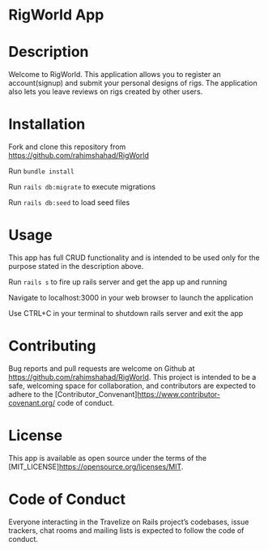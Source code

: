 # RigWorld App

# Description
Welcome to RigWorld. This application allows you to register an account(signup) and submit your personal designs of rigs. The application also lets you leave reviews on rigs created by other users.

# Installation
Fork and clone this repository from https://github.com/rahimshahad/RigWorld

Run `bundle install`

Run `rails db:migrate` to execute migrations

Run `rails db:seed` to load seed files

# Usage
This app has full CRUD functionality and is intended to be used only for the purpose stated in the description above.

Run `rails s` to fire up rails server and get the app up and running

Navigate to localhost:3000 in your web browser to launch the application

Use CTRL+C in your terminal to shutdown rails server and exit the app

# Contributing
Bug reports and pull requests are welcome on Github at https://github.com/rahimshahad/RigWorld. This project is intended to be a safe, welcoming space for collaboration, and contributors are expected to adhere to the [Contributor_Convenant]https://www.contributor-covenant.org/ code of conduct.

# License
This app is available as open source under the terms of the [MIT_LICENSE]https://opensource.org/licenses/MIT.

# Code of Conduct
Everyone interacting in the Travelize on Rails project’s codebases, issue trackers, chat rooms and mailing lists is expected to follow the code of conduct.


